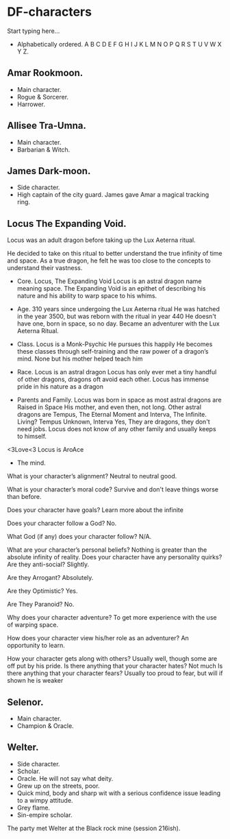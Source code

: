 # DF-characters

Start typing here...

- Alphabetically ordered.
A B C D E F G H I J K L M N O P Q R S T U V W X Y Z.

## Amar Rookmoon.
- Main character.
- Rogue & Sorcerer.
- Harrower.

## Allisee Tra-Umna.
- Main character.
- Barbarian & Witch.

## James Dark-moon.
- Side character.
- High captain of the city guard.
James gave Amar a magical tracking ring.

## Locus The Expanding Void. 

Locus was an adult dragon before taking up the Lux Aeterna ritual.

He decided to take on this ritual to better understand the true infinity of time and space.
As a true dragon, he felt he was too close to the concepts to understand their vastness.

- Core.
Locus, The Expanding Void
Locus is an astral dragon name meaning space.
The Expanding Void is an epithet of describing his nature and his ability to warp space to his whims.

- Age.
310 years since undergoing the Lux Aeterna ritual
He was hatched in the year 3500, but was reborn with the ritual in year 440
He doesn't have one, born in space, so no day.
Became an adventurer with the Lux Aeterna Ritual.

- Class.
Locus is a Monk-Psychic
He pursues this happily
He becomes these classes through self-training and the raw power of a dragon’s mind.
None but his mother helped teach him

- Race.
Locus is an astral dragon
Locus has only ever met a tiny handful of other dragons, dragons oft avoid each other.
Locus has immense pride in his nature as a dragon

- Parents and Family.
Locus was born in space as most astral dragons are
Raised in Space
His mother, and even then, not long.
Other astral dragons are Tempus, The Eternal Moment and Interva, The Infinite.
Living?
Tempus Unknown, Interva Yes, 
They are dragons, they don't need jobs.
Locus does not know of any other family and usually keeps to himself.

<3Love<3
Locus is AroAce

- The mind.

What is your character’s alignment?
Neutral to neutral good.

What is your character’s moral code?
Survive and don't leave things worse than before.

Does your character have goals?
Learn more about the infinite

Does your character follow a God?
No.

What God (if any) does your character follow?
N/A.

What are your character’s personal beliefs?
Nothing is greater than the absolute infinity of reality.
Does your character have any personality quirks?
Are they anti-social?
Slightly.

Are they Arrogant?
Absolutely.

Are they Optimistic?
Yes.

Are They Paranoid?
No.

Why does your character adventure?
To get more experience with the use of warping space.

How does your character view his/her role as an adventurer?
An opportunity to learn.

How your character gets along with others?
Usually well, though some are off put by his pride.
Is there anything that your character hates?
Not much
Is there anything that your character fears?
Usually too proud to fear, but will if shown he is weaker

## Selenor.
- Main character.
- Champion & Oracle.

## Welter.
- Side character.
- Scholar.
- Oracle. He will not say what deity.
- Grew up on the streets, poor.
- Quick mind, body and sharp wit with a serious confidence issue leading to a wimpy attitude.
- Grey flame.
- Sin-empire scholar.

The party met Welter at the Black rock mine (session 216ish).

